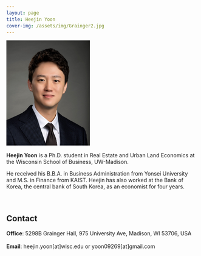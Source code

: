 ```yaml
---
layout: page
title: Heejin Yoon
cover-img: /assets/img/Grainger2.jpg
---
```


<img src= "assets/img/profile_heejin.jpg" width="220">
<br/>

**Heejin Yoon** is a Ph.D. student in Real Estate and Urban Land Economics at the Wisconsin School of Business, UW-Madison. 

He received his B.B.A. in Business Administration from Yonsei University and M.S. in Finance from KAIST. Heejin has also worked at the Bank of Korea, the central bank of South Korea, as an economist for four years.
<br/><br/><br/>

## Contact

**Office**: 5298B Grainger Hall, 975 University Ave, Madison, WI 53706, USA 
<br/><br/>
**Email**: heejin.yoon[at]wisc.edu or yoon09269[at]gmail.com
